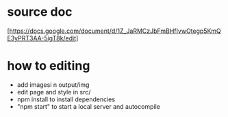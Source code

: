 # source doc
[https://docs.google.com/document/d/1Z_JaRMCzJbFmBHfIvwOtegp5KmQE3yPRT3AA-5igT8k/edit]
# how to editing
- add imagesi n output/img
- edit page and style in src/
- npm install to install dependencies
- "npm start" to start a local server and autocompile
